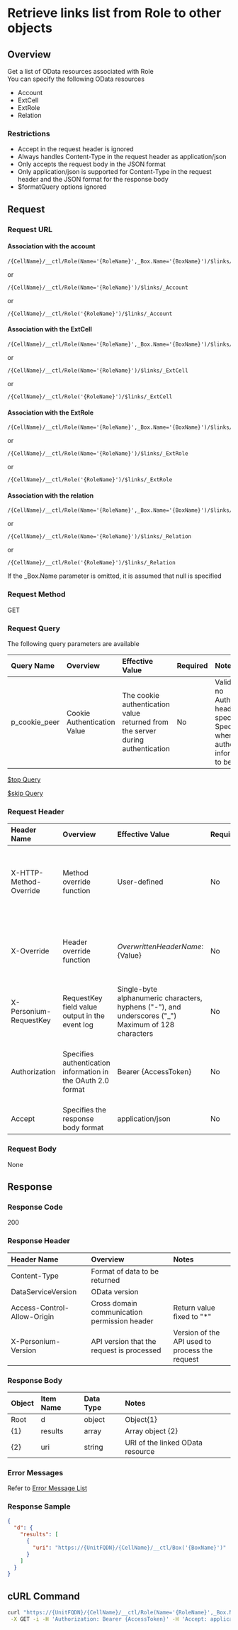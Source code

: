 # Retrieve links list from Role to other objects

## Overview

Get a list of OData resources associated with Role  
You can specify the following OData resources  

* Account
* ExtCell
* ExtRole
* Relation

### Restrictions

* Accept in the request header is ignored
* Always handles Content-Type in the request header as application/json
* Only accepts the request body in the JSON format
* Only application/json is supported for Content-Type in the request header and the JSON format for the response body
* $formatQuery options ignored


## Request

### Request URL

#### Association with the account

```
/{CellName}/__ctl/Role(Name='{RoleName}',_Box.Name='{BoxName}')/$links/_Account
```

or

```
/{CellName}/__ctl/Role(Name='{RoleName}')/$links/_Account
```

or

```
/{CellName}/__ctl/Role('{RoleName}')/$links/_Account
```

#### Association with the ExtCell

```
/{CellName}/__ctl/Role(Name='{RoleName}',_Box.Name='{BoxName}')/$links/_ExtCell
```

or

```
/{CellName}/__ctl/Role(Name='{RoleName}')/$links/_ExtCell
```

or

```
/{CellName}/__ctl/Role('{RoleName}')/$links/_ExtCell
```

#### Association with the ExtRole

```
/{CellName}/__ctl/Role(Name='{RoleName}',_Box.Name='{BoxName}')/$links/_ExtRole
```

or

```
/{CellName}/__ctl/Role(Name='{RoleName}')/$links/_ExtRole
```

or

```
/{CellName}/__ctl/Role('{RoleName}')/$links/_ExtRole
```

#### Association with the relation

```
/{CellName}/__ctl/Role(Name='{RoleName}',_Box.Name='{BoxName}')/$links/_Relation
```

or

```
/{CellName}/__ctl/Role(Name='{RoleName}')/$links/_Relation
```

or

```
/{CellName}/__ctl/Role('{RoleName}')/$links/_Relation
```

If the \_Box.Name parameter is omitted, it is assumed that null is specified

### Request Method

GET

### Request Query

The following query parameters are available

|Query Name|Overview|Effective Value|Required|Notes|
|:--|:--|:--|:--|:--|
|p_cookie_peer|Cookie Authentication Value|The cookie authentication value returned from the server during authentication|No|Valid only if no Authorization header specified<br>Specify this when cookie authentication information is to be used|

<!---
[$select  Query](406_Select_Query.md)

[$expand  Query](405_Expand_Query.md)

[$format  Query](404_Format_Query.md)

[$filter  Query](403_Filter_Query.md)

[$inlinecount  Query](407_Inlinecount_Query.md)

[$orderby  Query](400_Orderby_Query.md)
-->

[$top  Query](401_Top_Query.md)

[$skip  Query](402_Skip_Query.md)

<!---
[Full-text Search (q) Query](408_Full_Text_Search_Query.md)
-->

### Request Header

|Header Name|Overview|Effective Value|Required|Notes|
|:--|:--|:--|:--|:--|
|X-HTTP-Method-Override|Method override function|User-defined|No|If you specify this value when requesting with the POST method, the specified value will be used as a method.|
|X-Override|Header override function|${OverwrittenHeaderName}:${Value}|No|Overwrite normal HTTP header value. To overwrite multiple headers, specify multiple X-Override headers.|
|X-Personium-RequestKey|RequestKey field value output in the event log|Single-byte alphanumeric characters, hyphens ("-"), and underscores ("_")<br>Maximum of 128 characters|No|PCS-${UNIXtime} by default|
|Authorization|Specifies authentication information in the OAuth 2.0 format|Bearer {AccessToken}|No|* Authentication tokens are the tokens acquired using the Authentication Token Acquisition API|
|Accept|Specifies the response body format|application/json|No|[application/json] by default|

### Request Body

None


## Response

### Response Code

200

### Response Header

|Header Name|Overview|Notes|
|:--|:--|:--|
|Content-Type|Format of data to be returned||
|DataServiceVersion|OData version||
|Access-Control-Allow-Origin|Cross domain communication permission header|Return value fixed to "*"|
|X-Personium-Version|API version that the request is processed|Version of the API used to process the request|

### Response Body

|Object|Item Name|Data Type|Notes|
|:--|:--|:--|:--|
|Root|d|object|Object{1}|
|{1}|results|array|Array object {2}|
|{2}|uri|string|URI of the linked OData resource|

### Error Messages

Refer to [Error Message List](004_Error_Messages.md)

### Response Sample

```JSON
{
  "d": {
    "results": [
      {
        "uri": "https://{UnitFQDN}/{CellName}/__ctl/Box('{BoxName}')"
      }
    ]
  }
}
```


## cURL Command

```sh
curl "https://{UnitFQDN}/{CellName}/__ctl/Role(Name='{RoleName}',_Box.Name='{BoxName}')/\$links/_Box"\
 -X GET -i -H 'Authorization: Bearer {AccessToken}' -H 'Accept: application/json'
```

